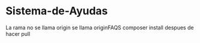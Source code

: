 # Sistema-de-Ayudas
La rama no se llama origin se llama originFAQS
composer install despues de hacer pull
